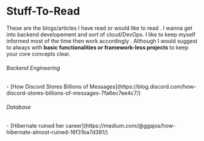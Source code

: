 # Stuff-To-Read
These are the blogs/articles I have read or would like to read . I wanna get into backend developement and sort of cloud/DevOps. I like to keep myself informed most of the time then work accordingly . Although I would suggest to always with **basic functionalities or framework-less projects** to keep your core concepts clear. 

<h6>Backend Engineering</h6>
- [How Discord Stores Billions of Messages](https://blog.discord.com/how-discord-stores-billions-of-messages-7fa6ec7ee4c7/)

<h6>Database</h6>
- [Hibernate ruined her career](https://medium.com/@ggajos/how-hibernate-almost-ruined-16f31ba7d381/)
